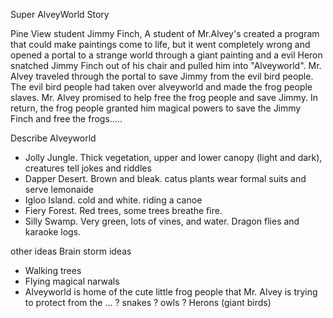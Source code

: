 Super AlveyWorld Story

Pine View student Jimmy Finch, A student of Mr.Alvey's 
created a program that could make paintings
come to life, but it went completely wrong 
and opened a portal to a strange world
through a giant painting and a evil Heron 
snatched Jimmy Finch out of his chair
and pulled him into "Alveyworld".
Mr. Alvey traveled through the portal to save
Jimmy from the evil bird people. The evil bird
people had taken over alveyworld and made the frog
people slaves. Mr. Alvey promised to help free the frog
people and save Jimmy. In return, the frog people
granted him magical powers to save the Jimmy Finch and free the frogs.....


Describe Alveyworld
- Jolly Jungle. Thick vegetation, upper and lower canopy (light and dark), creatures tell jokes and riddles
- Dapper Desert. Brown and bleak. catus plants wear formal suits and serve lemonaide
- Igloo Island. cold and white. riding a canoe 
- Fiery Forest. Red trees, some trees breathe fire.
- Silly Swamp. Very green, lots of vines, and water. Dragon flies and karaoke logs.



other ideas Brain storm ideas
- Walking trees
- Flying magical narwals
- Alveyworld is home of the cute little frog people that Mr. Alvey is 
trying to protect from the ...
   ? snakes
	? owls
	? Herons (giant birds)





